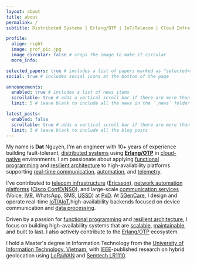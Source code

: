 ```yaml
---
layout: about
title: about
permalink: /
subtitle: Distributed Systems | Erlang/OTP | IoT/Telecom | Cloud Infra

profile:
  align: right
  image: prof_pic.jpg
  image_circular: false # crops the image to make it circular
  more_info:

selected_papers: true # includes a list of papers marked as "selected={true}"
social: true # includes social icons at the bottom of the page

announcements:
  enabled: true # includes a list of news items
  scrollable: true # adds a vertical scroll bar if there are more than 3 news items
  limit: 5 # leave blank to include all the news in the `_news` folder

latest_posts:
  enabled: false
  scrollable: true # adds a vertical scroll bar if there are more than 3 new posts items
  limit: 3 # leave blank to include all the blog posts
---
```


My name is **Dat** Nguyen, I'm an engineer with 10+ years of experience building fault-tolerant, [distributed systems](https://en.wikipedia.org/wiki/Distributed_computing) using [**Erlang/OTP**](https://www.erlang.org/) in [cloud-native](https://cloudnative.io/) environments. I am passionate about applying [functional programming](https://en.wikipedia.org/wiki/Functional_programming) and [resilient architecture](https://en.wikipedia.org/wiki/Fault_tolerance) to high-availability platforms supporting [real-time communication](https://en.wikipedia.org/wiki/Real-time_communication), [automation](https://en.wikipedia.org/wiki/Automation), and [telemetry](https://en.wikipedia.org/wiki/Telemetry).

I've contributed to [telecom infrastructure](https://en.wikipedia.org/wiki/Telecommunications_network) ([Ericsson](https://www.ericsson.com/)), [network automation platforms](https://en.wikipedia.org/wiki/Network_automation) ([Cisco ConfD/NSO](https://www.cisco.com/c/en/us/products/cloud-systems-management/network-services-orchestrator/index.html)), and large-scale [communication services](https://en.wikipedia.org/wiki/Telecommunications_service) (Voice, [IVR](https://en.wikipedia.org/wiki/Interactive_voice_response), WhatsApp, SMS, [USSD](https://en.wikipedia.org/wiki/Unstructured_Supplementary_Service_Data)) at [PxD](https://precisiondev.org/). At [5GenCare](https://5gencare.com/), I design and operate real-time [IoT/AIoT](https://en.wikipedia.org/wiki/Internet_of_things),high-availability backends focused on device communication and [data processing](https://en.wikipedia.org/wiki/Data_processing).

Driven by a passion for [functional programming](https://en.wikipedia.org/wiki/Functional_programming) and [resilient architecture](https://en.wikipedia.org/wiki/Fault_tolerance), I focus on building high-availability systems that are [scalable](https://en.wikipedia.org/wiki/Scalability), [maintainable](https://en.wikipedia.org/wiki/Maintainability), and built to last. I also actively contribute to the [Erlang/OTP](https://www.erlang.org/) ecosystem.

I hold a Master's degree in Information Technology from the [University of Information Technology, Vietnam](https://en.uit.edu.vn/), with [IEEE](https://ieeexplore.ieee.org/)-published research on hybrid geolocation using [LoRaWAN](https://lora-alliance.org/) and [Semtech LR1110](https://www.semtech.com/products/wireless-rf/lora-connect/lr1110).
